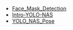 - [Face_Mask_Detection](https://github.com/andysingal/CV_public/blob/main/YOLO-NAS/Face_Mask_Detection.ipynb)
- [Intro-YOLO-NAS](https://github.com/andysingal/CV_public/blob/main/YOLO-NAS/Intro_to_SuperGradients_%2B_YOLONAS_Starter_Notebook.ipynb)
- [YOLO_NAS_Pose](https://github.com/andysingal/CV_public/blob/main/YOLO-NAS/Intro_to_SuperGradients_%2B_YOLO_NAS_Pose_Fine_Tuning_Starter_Notebook.ipynb)
  
